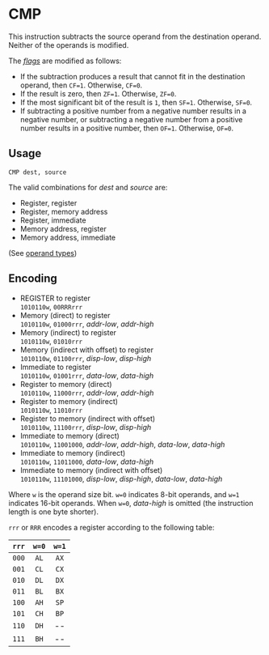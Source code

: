# CMP

This instruction subtracts the source operand from the destination operand. Neither of the operands is modified.

The [_flags_](../cpu#flags) are modified as follows:

- If the subtraction produces a result that cannot fit in the destination operand, then `CF=1`. Otherwise, `CF=0`.
- If the result is zero, then `ZF=1`. Otherwise, `ZF=0`.
- If the most significant bit of the result is `1`, then `SF=1`. Otherwise, `SF=0`.
- If subtracting a positive number from a negative number results in a negative number, or subtracting a negative number from a positive number results in a positive number, then `OF=1`. Otherwise, `OF=0`.

## Usage

```vonsim
CMP dest, source
```

The valid combinations for _dest_ and _source_ are:

- Register, register
- Register, memory address
- Register, immediate
- Memory address, register
- Memory address, immediate

(See [operand types](../assembly#operands))

## Encoding

- REGISTER to register  
  `1010110w`, `00RRRrrr`
- Memory (direct) to register  
  `1010110w`, `01000rrr`, _addr-low_, _addr-high_
- Memory (indirect) to register  
  `1010110w`, `01010rrr`
- Memory (indirect with offset) to register  
  `1010110w`, `01100rrr`, _disp-low_, _disp-high_
- Immediate to register  
  `1010110w`, `01001rrr`, _data-low_, _data-high_
- Register to memory (direct)  
  `1010110w`, `11000rrr`, _addr-low_, _addr-high_
- Register to memory (indirect)  
  `1010110w`, `11010rrr`
- Register to memory (indirect with offset)  
  `1010110w`, `11100rrr`, _disp-low_, _disp-high_
- Immediate to memory (direct)  
  `1010110w`, `11001000`, _addr-low_, _addr-high_, _data-low_, _data-high_
- Immediate to memory (indirect)  
  `1010110w`, `11011000`, _data-low_, _data-high_
- Immediate to memory (indirect with offset)  
  `1010110w`, `11101000`, _disp-low_, _disp-high_, _data-low_, _data-high_

Where `w` is the operand size bit. `w=0` indicates 8-bit operands, and `w=1` indicates 16-bit operands. When `w=0`, _data-high_ is omitted (the instruction length is one byte shorter).

`rrr` or `RRR` encodes a register according to the following table:

| `rrr` | `w=0` | `w=1` |
| :---: | :---: | :---: |
| `000` | `AL`  | `AX`  |
| `001` | `CL`  | `CX`  |
| `010` | `DL`  | `DX`  |
| `011` | `BL`  | `BX`  |
| `100` | `AH`  | `SP`  |
| `101` | `CH`  | `BP`  |
| `110` | `DH`  |  --   |
| `111` | `BH`  |  --   |
